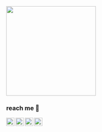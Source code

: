 <img align= "center" width= "240" src= "https://i.pinimg.com/originals/41/bf/ee/41bfee0401032736ccb5da848acbd813.gif"/>


### reach me 🎠

<a href="https://www.linkedin.com/in/gabrielly-trajano-00a2681b7/">
  <img align="center" alt="LinkedIn" width="22px" src="https://cdn.jsdelivr.net/npm/simple-icons@3.1.0/icons/linkedin.svg" />
</a>
<a href="mailto:gabrielly.amorin@ccc.ufcg.edu.br">
  <img align="left" alt="'Gmail" width="22px" src="https://cdn.jsdelivr.net/npm/simple-icons@3.1.0/icons/gmail.svg" />
</a>
<a href="https://www.instagram.com/gabrllm/">
  <img align="left" alt="Instagram" width="22px" src="https://cdn.jsdelivr.net/npm/simple-icons@3.1.0/icons/instagram.svg" />
</a>
<a href="https://open.spotify.com/user/12152414269?si=ayNwjXhCQvyc56uzuuhIPw">
  <img align="left" alt="Spotify" width="22px" src="https://cdn.jsdelivr.net/npm/simple-icons@3.1.0/icons/spotify.svg" />
</a>
